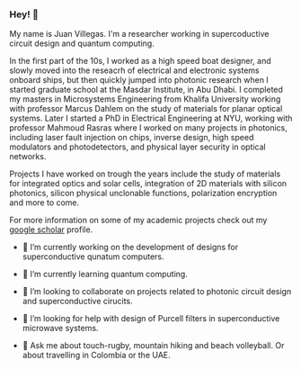 ### Hey!  👋

My name is Juan Villegas. I'm a researcher working in supercoductive circuit design and quantum computing.

In the first part of the 10s, I worked as a high speed boat designer, and slowly moved into the reseacrh of electrical and electronic systems onboard ships, but then quickly jumped into photonic research when I started graduate school at the Masdar Institute, in Abu Dhabi. I completed my masters in Microsystems Engineering from Khalifa University working with professor Marcus Dahlem on the study of materials for planar optical systems. Later I started a PhD in Electrical Engineering at NYU, working with professor Mahmoud Rasras where I worked on many projects in photonics, including laser fault injection on chips, inverse design, high speed modulators and photodetectors, and physical layer security in optical networks.

Projects I have worked on trough the years include the study of materials for integrated optics and solar cells, integration of 2D materials with silicon photonics, silicon physical unclonable functions, polarization encryption and more to come.

For more information on some of my academic projects check out my [google scholar](https://scholar.google.com/citations?user=mnVyrwYAAAAJ&hl=en&oi=ao) profile.

- 🔭 I’m currently working on the development of designs for superconductive qunatum computers.
- 🌱 I’m currently learning quantum computing.
- 👯 I’m looking to collaborate on projects related to photonic circuit design and superconductive cirucits.
- 🤔 I’m looking for help with design of Purcell filters in superconductive microwave systems.

- 💬 Ask me about touch-rugby, mountain hiking and beach volleyball. Or about travelling in Colombia or the UAE.

